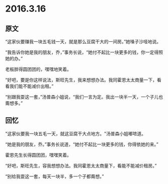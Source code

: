 # 2016.3.16

## 原文

“这家伙要赚我一块五毛钱一天，就是那么豆腐干大的一间房。”她嗓子沙哑地说。

“我告诉你她是我的朋友，乔，”事务长说，“她付不起比一块更多的钱，你一定得照她的办。”

老板胖得圆团团的，嘿嘿地笑着。

“好吧，要是你这样说法，斯旺先生，我来想想办法。我同霍恩太太商量一下，看看我们能不能减价出租。”

“别跟我耍这一套，”汤普森小姐说，“我们一言为定。我出一块半一天，一个子儿也甭想多。”


## 回忆

"这家伙要我一块五毛一天，就这豆腐干大点地方。"汤普森小姐嘟哝道。

“她是我的朋友，乔。”事务长说道，“她付不起比一块更多的钱，你得依她的来。”

霍恩先生长得圆团团，嘿嘿笑着。

“好吧，斯旺先生，容我想想办法。我同霍恩太太商量下，看能不能减价租房。”

“别给我耍这一套，每天一块半，多一个子都甭想。”
